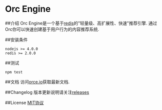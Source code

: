 Orc Engine
=
##介绍
Orc Engine是一个基于[redis](http://redis.io/)的"轻量级、高扩展性、快速"推荐引擎.
通过Orc你可以快速创建基于用户行为的内容推荐系统.

##安装条件
```
nodejs >= 4.0.0
redis >= 2.0.0
```

##测试
```
npm test
```

##文档
访问[orce.io](https://orce.io)获取最新文档.

##Changelog
版本更新说明请关注[releases](https://github.com/baka397/Orc-Engine/releases)

##License
[MIT协议](https://opensource.org/licenses/MIT)